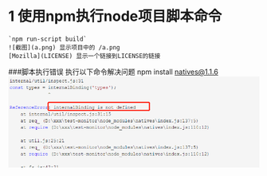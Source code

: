 # 1  使用npm执行node项目脚本命令
    `npm run-script build`
    ![截图](a.png) 显示项目中的 /a.png 
    [Mozilla](LICENSE) 显示一个链接到LICENSE的链接
   ###脚本执行错误
      执行以下命令解决问题
      npm install natives@1.1.6
   ![错误图片](1572486007(1).jpg)
